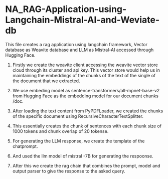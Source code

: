 # NA_RAG-Application-using-Langchain-Mistral-AI-and-Weviate-db


This file creates a rag application using langchain framework, Vector database as Weavite database and LLM as Mistral-AI accessed through Hugging Face. 

1. Firstly we create the weavite client accessing the weavite vector store cloud through its cluster and api key. This vector store would help us in maintaining the embeddings of the chunks of the text of the single of the document that we extracted.

2. We use embeding model as sentence-transformers/all-mpnet-base-v2 from Hugging Face as the embedding model for our document chunks /doc.

3. After loading the text content from PyPDFLoader, we created the chunks of the specific document using RecursiveCharacterTextSplitter.

4. This essentially creates the chunk of sentences with each chunk size of 1000 tokens and chunk overlap of 20 tokense.

5. For generating the LLM response, we create the template of the chatprompt.
   
6. And used the llm model of mistral -7B for generating the respoonse.

   
7. After this we create the rag chain that combines the prompt, model and output parser to give the response to the asked query. 
